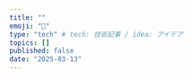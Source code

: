 ```yaml
---
title: ""
emoji: "📘"
type: "tech" # tech: 技術記事 / idea: アイデア
topics: []
published: false
date: "2025-03-13"
---
```

